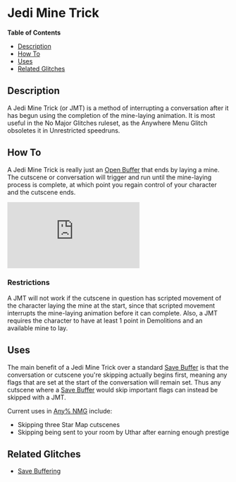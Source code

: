 

# Jedi Mine Trick

**Table of Contents**
- [Description](#description)
- [How To](#how-to)
- [Uses](#uses)
- [Related Glitches](#related-glitches)

## Description

A Jedi Mine Trick (or JMT) is a method of interrupting a conversation after it has begun using the completion of the mine-laying animation.  It is most useful in the No Major Glitches ruleset, as the Anywhere Menu Glitch obsoletes it in Unrestricted speedruns.

## How To

A Jedi Mine Trick is really just an [Open Buffer](<Save Buffering#open-buffers>) that ends by laying a mine.  The cutscene or conversation will trigger and run until the mine-laying process is complete, at which point you regain control of your character and the cutscene ends.

<div class="video-container">
    <iframe title="YouTube video player" src="https://www.youtube.com/embed/UOXtMshgpxI" frameborder="0"></iframe>
</div>

### Restrictions

A JMT will not work if the cutscene in question has scripted movement of the character laying the mine at the start, since that scripted movement interrupts the mine-laying animation before it can complete.  Also, a JMT requires the character to have at least 1 point in Demolitions and an available mine to lay.

## Uses

The main benefit of a Jedi Mine Trick over a standard [Save Buffer](<Save Buffering>) is that the conversation or cutscene you're skipping actually begins first, meaning any flags that are set at the start of the conversation will remain set.  Thus any cutscene where a [Save Buffer](<Save Buffering>) would skip important flags can instead be skipped with a JMT.

Current uses in [Any% NMG](./Route%20Guides/Any%25%20NMG) include:
- Skipping three Star Map cutscenes
- Skipping being sent to your room by Uthar after earning enough prestige

## Related Glitches

- [Save Buffering](<Save Buffering>)
